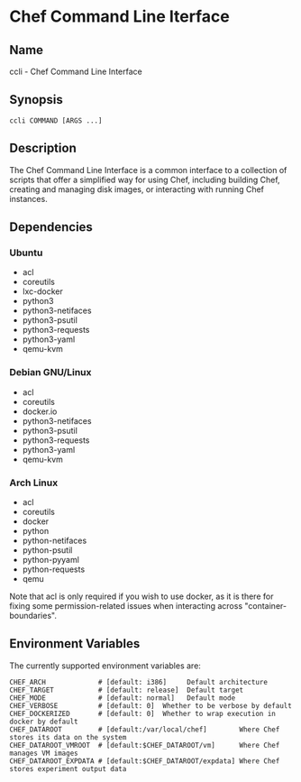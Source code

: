 # Chef Command Line Iterface


## Name

ccli - Chef Command Line Interface


## Synopsis

	ccli COMMAND [ARGS ...]


## Description

The Chef Command Line Interface is a common interface to a collection of scripts
that offer a simplified way for using Chef, including building Chef, creating
and managing disk images, or interacting with running Chef instances.


## Dependencies

### Ubuntu

* acl
* coreutils
* lxc-docker
* python3
* python3-netifaces
* python3-psutil
* python3-requests
* python3-yaml
* qemu-kvm

### Debian GNU/Linux

* acl
* coreutils
* docker.io
* python3-netifaces
* python3-psutil
* python3-requests
* python3-yaml
* qemu-kvm

### Arch Linux

* acl
* coreutils
* docker
* python
* python-netifaces
* python-psutil
* python-pyyaml
* python-requests
* qemu

Note that acl is only required if you wish to use docker, as it is there for
fixing some permission-related issues when interacting across
"container-boundaries".


## Environment Variables

The currently supported environment variables are:

	CHEF_ARCH             # [default: i386]     Default architecture
	CHEF_TARGET           # [default: release]  Default target
	CHEF_MODE             # [default: normal]   Default mode
	CHEF_VERBOSE          # [default: 0]  Whether to be verbose by default
	CHEF_DOCKERIZED       # [default: 0]  Whether to wrap execution in docker by default
	CHEF_DATAROOT         # [default:/var/local/chef]        Where Chef stores its data on the system
	CHEF_DATAROOT_VMROOT  # [default:$CHEF_DATAROOT/vm]      Where Chef manages VM images
	CHEF_DATAROOT_EXPDATA # [default:$CHEF_DATAROOT/expdata] Where Chef stores experiment output data
